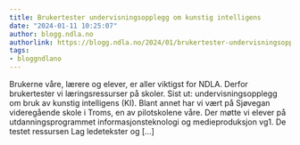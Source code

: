 ```yaml
---
title: Brukertester undervisningsopplegg om kunstig intelligens
date: "2024-01-11 10:25:07"
author: blogg.ndla.no
authorlink: https://blogg.ndla.no/2024/01/brukertester-undervisningsopplegg-om-kunstig-intelligens/
tags:
- bloggndlano
---
```

Brukerne våre, lærere og elever, er aller viktigst for NDLA. Derfor brukertester vi læringsressurser på skoler. Sist ut: undervisningsopplegg om bruk av kunstig intelligens (KI). Blant annet har vi vært på Sjøvegan videregående skole i Troms, en av pilotskolene våre. Der møtte vi elever på utdanningsprogrammet informasjonsteknologi og medieproduksjon vg1. De testet ressursen&#160;Lag ledetekster og [&#8230;]